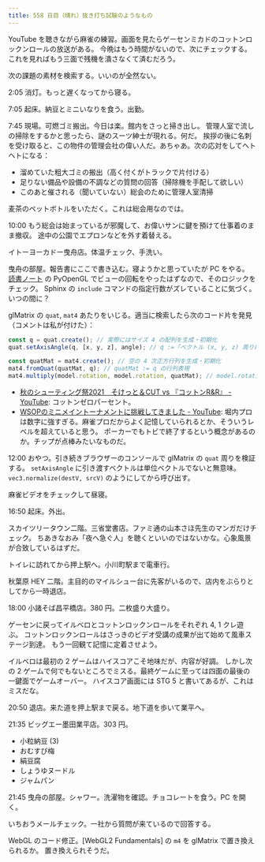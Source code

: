 ```yaml
---
title: 558 日目（晴れ）抜き打ち試験のようなもの
---
```


YouTube を聴きながら麻雀の練習。画面を見たらゲーセンミカドのコットンロックンロールの放送がある。
今晩はもう時間がないので、次にチェックする。これを見ればもう三面で残機を潰さなくて済むだろう。

次の課題の素材を検索する。いいのが全然ない。

2:05 消灯。もっと遅くなってから寝る。

7:05 起床。納豆とミニいなりを食う。出勤。

7:45 現場。可燃ゴミ搬出。今日は楽。館内をさっと掃き出し。
管理人室で流しの掃除をするかと思ったら、謎のスーツ紳士が現れる。何だ。
挨拶の後に名刺を受け取ると、この物件の管理会社の偉い人だ。あちゃあ。次の応対をしてヘトヘトになる：

* 溜めていた粗大ゴミの搬出（高く付くがトラックで片付ける）
* 足りない備品や設備の不調などの質問の回答（掃除機を手配して欲しい）
* このあと催される（聞いていない）総会のために管理人室清掃

麦茶のペットボトルをいただく。これは総会用なのでは。

10:00 もう総会は始まっているが邪魔して、お偉いサンに鍵を預けて仕事着のまま撤収。
途中の公園でエプロンなどを外す着替える。

イトーヨーカドー曳舟店。体温チェック、手洗い。

曳舟の部屋。報告書にここで書き込む。寝ようかと思っていたが PC をやる。
[読書ノート][note] の PyOpenGL でビューの回転をやったはずなので、そのロジックをチェック。
Sphinx の `include` コマンドの指定行数がズレていることに気づく。いつの間に？

glMatrix の `quat`, `mat4` あたりをいじる。適当に検索したら次のコード片を発見（コメントは私が付けた）：

```javascript
const q = quat.create(); // 実際にはサイズ 4 の配列を生成・初期化
quat.setAxisAngle(q, [x, y, z], angle); // q :=「ベクトル (x, y, z) 周りに角度 angle だけ回転する」

const quatMat = mat4.create(); // 空の 4 次正方行列を生成・初期化
mat4.fromQuat(quatMat, q); // quatMat := q の行列表現
mat4.multiply(model.rotation, model.rotation, quatMat); // model.rotation := model.rotation * quatMat;
```

* [秋のシューティング祭2021　そけっと＆CUT vs 『コットンR&amp;R』 - YouTube](https://www.youtube.com/watch?v=rwlmw7R4A7Y):
  コットンゼロパーセント。
* [WSOPのミニメイントーナメントに挑戦してきました - YouTube](https://www.youtube.com/watch?v=c5j8PJ0VaQY):
  堀内プロは数字に強すぎる。麻雀プロだからよく記憶していられるとか、そういうレベルを超えていると思う。
  ポーカーでもトビで終了するという概念があるのか。チップが点棒みたいなものだ。

12:00 おやつ。引き続きブラウザーのコンソールで glMatrix の `quat` 周りを検証する。
`setAxisAngle` に引き渡すベクトルは単位ベクトルでないと無意味。
`vec3.normalize(destV, srcV)` のようにしてから呼び出す。

麻雀ビデオをチェックして昼寝。

16:50 起床。外出。

スカイツリータウン二階。三省堂書店。ファミ通の山本さほ先生のマンガだけチェック。
ちあきなおみ「夜へ急ぐ人」を聴くといいのではないかな。心象風景が合致しているはずだ。

トイレに訪れてから押上駅へ。小川町駅まで電車行。

秋葉原 HEY 二階。主目的のマイルシュー台に先客がいるので、店内をぶらりとしてから一時退店。

18:00 小諸そば昌平橋店。380 円。二枚盛り大盛り。

ゲーセンに戻ってイルベロとコットンロックンロールをそれぞれ 4, 1 クレ遊ぶ。
コットンロックンロールはさっきのビデオ受講の成果が出て始めて風車ステージ到達。
もう一回観て記憶に定着させよう。

イルベロは最初の 2 ゲームはハイスコアこそ地味だが、内容が好調。
しかし次の 2 ゲームで何でもないところでミスる。最終ゲームに至っては四面の最後の一鍵面でゲームオーバー。
ハイスコア画面には STG 5 と書いてあるが、これはミスだな。

20:50 退店。来た道を押上駅まで戻る。地下道を歩いて業平へ。

21:35 ビッグエー墨田業平店。303 円。

* 小粒納豆 (3)
* おむすび梅
* 絹豆腐
* しょうゆヌードル
* ジャムパン

21:45 曳舟の部屋。シャワー。洗濯物を確認。チョコレートを食う。PC を開く。

いちおうメールチェック。一社から質問が来ているので回答する。

WebGL のコード修正。[WebGL2 Fundamentals] の `m4` を glMatrix で置き換えられるか。
置き換えられそうだ。

[note]: https://showa-yojyo.github.io/notebook/
